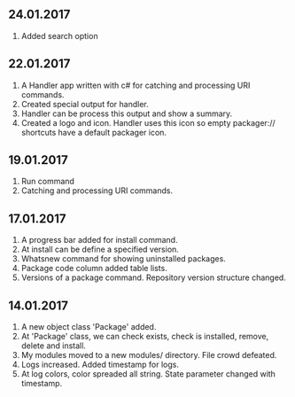 24.01.2017
----------
1. Added search option

22.01.2017
----------
1. A Handler app written with c# for catching and processing URI commands.
2. Created special output for handler.
3. Handler can be process this output and show a summary.
4. Created a logo and icon. Handler uses this icon so empty packager:// shortcuts have a default packager icon.


19.01.2017
----------
1. Run command
2. Catching and processing URI commands.


17.01.2017
----------
1. A progress bar added for install command.
2. At install can be define a specified version.
3. Whatsnew command for showing uninstalled packages.
4. Package code column added table lists.
5. Versions of a package command. Repository version structure changed.


14.01.2017
----------
1. A new object class 'Package' added.
2. At 'Package' class, we can check exists, check is installed, remove, delete and install.
3. My modules moved to a new modules/ directory. File crowd defeated.
4. Logs increased. Added timestamp for logs.
5. At log colors, color spreaded all string. State parameter changed with timestamp.
